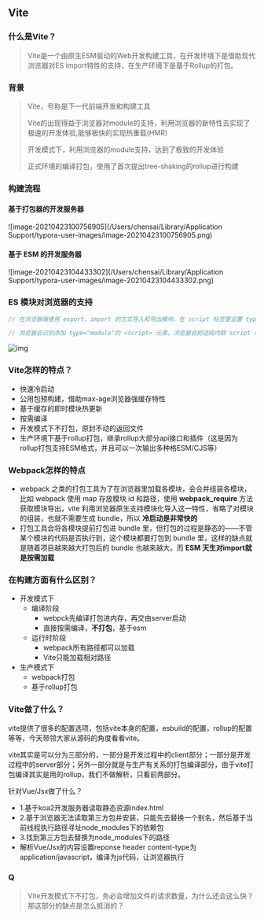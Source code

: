 

## Vite

### 什么是Vite？

> Vite是一个由原生ESM驱动的Web开发构建工具，在开发环境下是借助现代浏览器对ES import特性的支持，在生产环境下是基于Rollup的打包。

### 背景

> Vite，号称是下一代前端开发和构建工具
>
> Vite的出现得益于浏览器对module的支持，利用浏览器的新特性去实现了极速的开发体验,能够极快的实现热重载(HMR)
>
> 开发模式下，利用浏览器的module支持，达到了极致的开发体验
>
> 正式环境的编译打包，使用了首次提出tree-shaking的rollup进行构建

### 构建流程

#### 基于打包器的开发服务器

![image-20210423100756905](/Users/chensai/Library/Application Support/typora-user-images/image-20210423100756905.png)

#### 基于 ESM 的开发服务器

![image-20210423104433302](/Users/chensai/Library/Application Support/typora-user-images/image-20210423104433302.png)

### ES 模块对浏览器的支持

```javascript
// 在浏览器端使用 export、import 的方式导入和导出模块，在 script 标签里设置 type="module"

// 浏览器会识别添加 type="module"的 <script> 元素，浏览器会把这段内联 script 或者外链 script 认为是 ECMAScript 模块，浏览器将对其内部的 import 引用发起 http 请求获取模块内容。
```

![img](https://segmentfault.com/img/remote/1460000023016728)

### Vite怎样的特点？

- 快速冷启动
- 公用包预构建，借助max-age浏览器强缓存特性
- 基于缓存的即时模块热更新
- 按需编译
- 开发模式下不打包，原封不动的返回文件
- 生产环境下基于rollup打包，继承rollup大部分api接口和插件（这是因为rollup打包支持ESM格式，并且可以一次输出多种格ESM/CJS等）

### Webpack怎样的特点

- webpack 之类的打包工具为了在浏览器里加载各模块，会合并组装各模块，比如 webpack 使用 map 存放模块 id 和路径，使用 **webpack_require** 方法获取模块导出，vite 利用浏览器原生支持模块化导入这一特性，省略了对模块的组装，也就不需要生成 bundle，所以 **冷启动是非常快的**
- 打包工具会将各模块提前打包进 bundle 里，但打包的过程是静态的——不管某个模块的代码是否执行到，这个模块都要打包到 bundle 里，这样的缺点就是随着项目越来越大打包后的 bundle 也越来越大。而 **ESM 天生对import就是按需加载**

### 在构建方面有什么区别？

- 开发模式下
  - 编译阶段
    - webpck先编译打包进内存，再交由server启动
    - 直接按需编译，**不打包**，基于esm
  - 运行时阶段
    - webpack所有路径都可以加载
    - Vite只能加载相对路径
- 生产模式下
  - webpack打包
  - 基于rollup打包

### Vite做了什么？

vite提供了很多的配置选项，包括vite本身的配置，esbuild的配置，rollup的配置等等，今天带领大家从源码的角度看看vite。

vite其实是可以分为三部分的，一部分是开发过程中的client部分；一部分是开发过程中的server部分；另外一部分就是与生产有关系的打包编译部分，由于vite打包编译其实是用的rollup，我们不做解析，只看前两部分。

针对Vue/Jsx做了什么？

- 1.基于koa2开发服务器读取静态资源index.html
- 2.基于浏览器无法读取第三方包并安装，只能先去替换一个别名，然后基于当前线程执行路径寻址node_modules下的依赖包
- 3.找到第三方包去替换为node_modules下的路径
- 解析Vue/Jsx的内容设置reponse header content-type为application/javascript，编译为js代码，让浏览器执行

### Q

>  Vite开发模式下不打包，务必会增加文件的请求数量，为什么还会这么快？那这部分的缺点是怎么抵消的？



